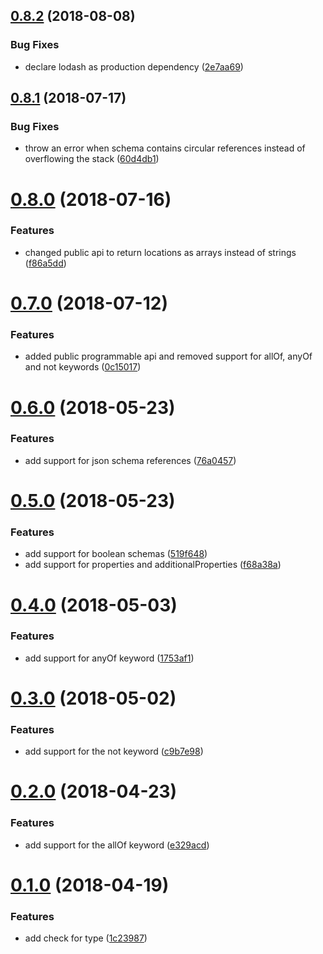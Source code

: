 <a name="0.8.2"></a>
## [0.8.2](https://bitbucket.org/atlassian/json-schema-diff/compare/0.8.1...0.8.2) (2018-08-08)


### Bug Fixes

* declare lodash as production dependency ([2e7aa69](https://bitbucket.org/atlassian/json-schema-diff/commits/2e7aa69))



<a name="0.8.1"></a>
## [0.8.1](https://bitbucket.org/atlassian/json-schema-diff/compare/0.8.0...0.8.1) (2018-07-17)


### Bug Fixes

* throw an error when schema contains circular references instead of overflowing the stack ([60d4db1](https://bitbucket.org/atlassian/json-schema-diff/commits/60d4db1))



<a name="0.8.0"></a>
# [0.8.0](https://bitbucket.org/atlassian/json-schema-diff/compare/0.7.0...0.8.0) (2018-07-16)


### Features

* changed public api to return locations as arrays instead of strings ([f86a5dd](https://bitbucket.org/atlassian/json-schema-diff/commits/f86a5dd))



<a name="0.7.0"></a>
# [0.7.0](https://bitbucket.org/atlassian/json-schema-diff/compare/0.6.0...0.7.0) (2018-07-12)


### Features

* added public programmable api and removed support for allOf, anyOf and not keywords ([0c15017](https://bitbucket.org/atlassian/json-schema-diff/commits/0c15017))



<a name="0.6.0"></a>
# [0.6.0](https://bitbucket.org/atlassian/json-schema-diff/compare/0.5.0...0.6.0) (2018-05-23)


### Features

* add support for json schema references ([76a0457](https://bitbucket.org/atlassian/json-schema-diff/commits/76a0457))



<a name="0.5.0"></a>
# [0.5.0](https://bitbucket.org/atlassian/json-schema-diff/compare/0.4.0...0.5.0) (2018-05-23)


### Features

* add support for boolean schemas ([519f648](https://bitbucket.org/atlassian/json-schema-diff/commits/519f648))
* add support for properties and additionalProperties ([f68a38a](https://bitbucket.org/atlassian/json-schema-diff/commits/f68a38a))



<a name="0.4.0"></a>
# [0.4.0](https://bitbucket.org/atlassian/json-schema-diff/compare/0.3.0...0.4.0) (2018-05-03)


### Features

* add support for anyOf keyword ([1753af1](https://bitbucket.org/atlassian/json-schema-diff/commits/1753af1))



<a name="0.3.0"></a>
# [0.3.0](https://bitbucket.org/atlassian/json-schema-diff/compare/0.2.0...0.3.0) (2018-05-02)


### Features

* add support for the not keyword ([c9b7e98](https://bitbucket.org/atlassian/json-schema-diff/commits/c9b7e98))



<a name="0.2.0"></a>
# [0.2.0](https://bitbucket.org/atlassian/json-schema-diff/compare/0.1.0...0.2.0) (2018-04-23)


### Features

* add support for the allOf keyword ([e329acd](https://bitbucket.org/atlassian/json-schema-diff/commits/e329acd))



<a name="0.1.0"></a>
# [0.1.0](https://bitbucket.org/atlassian/json-schema-diff/compare/0.0.1...0.1.0) (2018-04-19)


### Features

* add check for type ([1c23987](https://bitbucket.org/atlassian/json-schema-diff/commits/1c23987))



